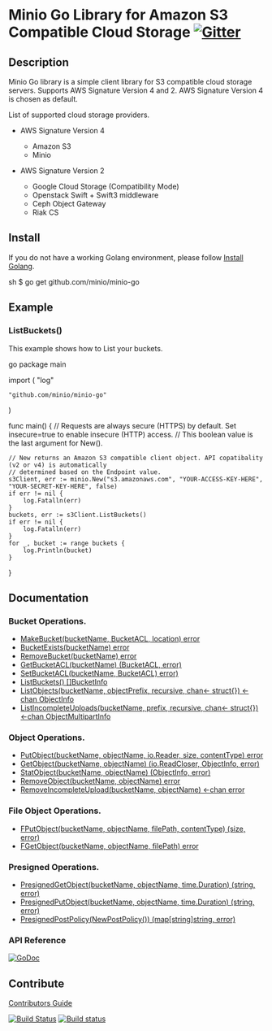 # Minio Go Library for Amazon S3 Compatible Cloud Storage [![Gitter](https://badges.gitter.im/Join%20Chat.svg)](https://gitter.im/minio/minio?utm_source=badge&utm_medium=badge&utm_campaign=pr-badge&utm_content=badge)

## Description

Minio Go library is a simple client library for S3 compatible cloud storage servers. Supports AWS Signature Version 4 and 2. AWS Signature Version 4 is chosen as default.

List of supported cloud storage providers.

 - AWS Signature Version 4
   - Amazon S3
   - Minio

 - AWS Signature Version 2
   - Google Cloud Storage (Compatibility Mode)
   - Openstack Swift + Swift3 middleware
   - Ceph Object Gateway
   - Riak CS

## Install

If you do not have a working Golang environment, please follow [Install Golang](./INSTALLGO.md).

sh
$ go get github.com/minio/minio-go


## Example

### ListBuckets()

This example shows how to List your buckets.

go
package main

import (
	"log"

	"github.com/minio/minio-go"
)

func main() {
	// Requests are always secure (HTTPS) by default. Set insecure=true to enable insecure (HTTP) access.
	// This boolean value is the last argument for New().

	// New returns an Amazon S3 compatible client object. API copatibality (v2 or v4) is automatically
	// determined based on the Endpoint value.
	s3Client, err := minio.New("s3.amazonaws.com", "YOUR-ACCESS-KEY-HERE", "YOUR-SECRET-KEY-HERE", false)
	if err != nil {
	    log.Fatalln(err)
	}
	buckets, err := s3Client.ListBuckets()
	if err != nil {
		log.Fatalln(err)
	}
	for _, bucket := range buckets {
		log.Println(bucket)
	}
}


## Documentation

### Bucket Operations.
* [MakeBucket(bucketName, BucketACL, location) error](examples/s3/makebucket.go)
* [BucketExists(bucketName) error](examples/s3/bucketexists.go)
* [RemoveBucket(bucketName) error](examples/s3/removebucket.go)
* [GetBucketACL(bucketName) (BucketACL, error)](examples/s3/getbucketacl.go)
* [SetBucketACL(bucketName, BucketACL) error)](examples/s3/setbucketacl.go)
* [ListBuckets() []BucketInfo](examples/s3/listbuckets.go)
* [ListObjects(bucketName, objectPrefix, recursive, chan<- struct{}) <-chan ObjectInfo](examples/s3/listobjects.go)
* [ListIncompleteUploads(bucketName, prefix, recursive, chan<- struct{}) <-chan ObjectMultipartInfo](examples/s3/listincompleteuploads.go)

### Object Operations.
* [PutObject(bucketName, objectName, io.Reader, size, contentType) error](examples/s3/putobject.go)
* [GetObject(bucketName, objectName) (io.ReadCloser, ObjectInfo, error)](examples/s3/getobject.go)
* [StatObject(bucketName, objectName) (ObjectInfo, error)](examples/s3/statobject.go)
* [RemoveObject(bucketName, objectName) error](examples/s3/removeobject.go)
* [RemoveIncompleteUpload(bucketName, objectName) <-chan error](examples/s3/removeincompleteupload.go)

### File Object Operations.
* [FPutObject(bucketName, objectName, filePath, contentType) (size, error)](examples/s3/fputobject.go)
* [FGetObject(bucketName, objectName, filePath) error](examples/s3/fgetobject.go)

### Presigned Operations.
* [PresignedGetObject(bucketName, objectName, time.Duration) (string, error)](examples/s3/presignedgetobject.go)
* [PresignedPutObject(bucketName, objectName, time.Duration) (string, error)](examples/s3/presignedputobject.go)
* [PresignedPostPolicy(NewPostPolicy()) (map[string]string, error)](examples/s3/presignedpostpolicy.go)

### API Reference

[![GoDoc](http://img.shields.io/badge/go-documentation-blue.svg?style=flat-square)](http://godoc.org/github.com/minio/minio-go)

## Contribute

[Contributors Guide](./CONTRIBUTING.md)

[![Build Status](https://travis-ci.org/minio/minio-go.svg)](https://travis-ci.org/minio/minio-go) [![Build status](https://ci.appveyor.com/api/projects/status/1ep7n2resn6fk1w6?svg=true)](https://ci.appveyor.com/project/harshavardhana/minio-go)
